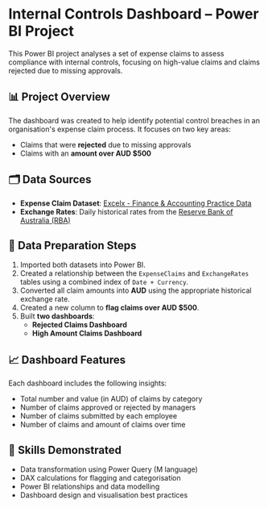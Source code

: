 # Internal Controls Dashboard – Power BI Project



This Power BI project analyses a set of expense claims to assess compliance with internal controls, focusing on high-value claims and claims rejected due to missing approvals.

## 📊 Project Overview

The dashboard was created to help identify potential control breaches in an organisation's expense claim process. It focuses on two key areas:
- Claims that were **rejected** due to missing approvals
- Claims with an **amount over AUD $500**

## 🗂️ Data Sources

- **Expense Claim Dataset**: [Excelx - Finance & Accounting Practice Data](https://excelx.com/practice-data/finance-accounting/)
- **Exchange Rates**: Daily historical rates from the [Reserve Bank of Australia (RBA)](https://www.rba.gov.au/statistics/historical-data.html)

## 🔧 Data Preparation Steps

1. Imported both datasets into Power BI.
2. Created a relationship between the `ExpenseClaims` and `ExchangeRates` tables using a combined index of `Date + Currency`.
3. Converted all claim amounts into **AUD** using the appropriate historical exchange rate.
4. Created a new column to **flag claims over AUD $500**.
5. Built **two dashboards**:
   - **Rejected Claims Dashboard**
   - **High Amount Claims Dashboard**

## 📈 Dashboard Features

Each dashboard includes the following insights:
- Total number and value (in AUD) of claims by category
- Number of claims approved or rejected by managers
- Number of claims submitted by each employee
- Number of claims and amount of claims over time

## 🧠 Skills Demonstrated

- Data transformation using Power Query (M language)
- DAX calculations for flagging and categorisation
- Power BI relationships and data modelling
- Dashboard design and visualisation best practices
